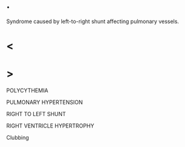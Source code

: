 # .

Syndrome caused by left-to-right shunt affecting pulmonary vessels.

# <

# >

POLYCYTHEMIA

PULMONARY HYPERTENSION

RIGHT TO LEFT SHUNT

RIGHT VENTRICLE HYPERTROPHY

Clubbing
